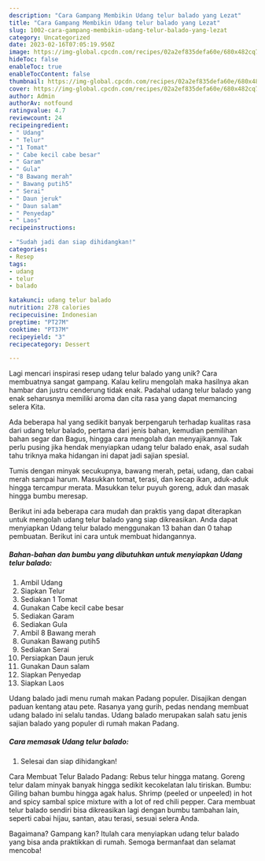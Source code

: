 ```yaml
---
description: "Cara Gampang Membikin Udang telur balado yang Lezat"
title: "Cara Gampang Membikin Udang telur balado yang Lezat"
slug: 1002-cara-gampang-membikin-udang-telur-balado-yang-lezat
category: Uncategorized
date: 2023-02-16T07:05:19.950Z
image: https://img-global.cpcdn.com/recipes/02a2ef835defa60e/680x482cq70/udang-telur-balado-foto-resep-utama.jpg
hideToc: false
enableToc: true
enableTocContent: false
thumbnail: https://img-global.cpcdn.com/recipes/02a2ef835defa60e/680x482cq70/udang-telur-balado-foto-resep-utama.jpg
cover: https://img-global.cpcdn.com/recipes/02a2ef835defa60e/680x482cq70/udang-telur-balado-foto-resep-utama.jpg
author: Admin
authorAv: notfound
ratingvalue: 4.7
reviewcount: 24
recipeingredient:
- " Udang"
- " Telur"
- "1 Tomat"
- " Cabe kecil cabe besar"
- " Garam"
- " Gula"
- "8 Bawang merah"
- " Bawang putih5"
- " Serai"
- " Daun jeruk"
- " Daun salam"
- " Penyedap"
- " Laos"
recipeinstructions:

- "Sudah jadi dan siap dihidangkan!"
categories:
- Resep
tags:
- udang
- telur
- balado

katakunci: udang telur balado 
nutrition: 278 calories
recipecuisine: Indonesian
preptime: "PT27M"
cooktime: "PT37M"
recipeyield: "3"
recipecategory: Dessert

---
```





Lagi mencari inspirasi resep udang telur balado yang unik? Cara membuatnya sangat gampang. Kalau keliru mengolah maka hasilnya akan hambar dan justru cenderung tidak enak. Padahal udang telur balado yang enak seharusnya memiliki aroma dan cita rasa yang dapat memancing selera Kita.





Ada beberapa hal yang sedikit banyak berpengaruh terhadap kualitas rasa dari udang telur balado, pertama dari jenis bahan, kemudian pemilihan bahan segar dan Bagus, hingga cara mengolah dan menyajikannya. Tak perlu pusing jika hendak menyiapkan udang telur balado enak,      asal sudah tahu triknya maka hidangan ini dapat jadi sajian spesial.














Tumis dengan minyak secukupnya, bawang merah, petai, udang, dan cabai merah sampai harum. Masukkan tomat, terasi, dan kecap ikan, aduk-aduk hingga tercampur merata. Masukkan telur puyuh goreng, aduk dan masak hingga bumbu meresap.






Berikut ini ada beberapa cara mudah dan praktis yang dapat diterapkan untuk mengolah udang telur balado yang siap dikreasikan. Anda dapat menyiapkan Udang telur balado menggunakan 13 bahan dan 0 tahap pembuatan. Berikut ini cara untuk membuat hidangannya.

<!--inarticleads1-->

##### Bahan-bahan dan bumbu yang dibutuhkan untuk menyiapkan Udang telur balado:

1. Ambil  Udang
1. Siapkan  Telur
1. Sediakan 1 Tomat
1. Gunakan  Cabe kecil cabe besar
1. Sediakan  Garam
1. Sediakan  Gula
1. Ambil 8 Bawang merah
1. Gunakan  Bawang putih5
1. Sediakan  Serai
1. Persiapkan  Daun jeruk
1. Gunakan  Daun salam
1. Siapkan  Penyedap
1. Siapkan  Laos


Udang balado jadi menu rumah makan Padang populer. Disajikan dengan paduan kentang atau pete. Rasanya yang gurih, pedas nendang membuat udang balado ini selalu tandas. Udang balado merupakan salah satu jenis sajian balado yang populer di rumah makan Padang. 

<!--inarticleads2-->

##### Cara memasak Udang telur balado:


1. Selesai dan siap dihidangkan!

Cara Membuat Telur Balado Padang: Rebus telur hingga matang. Goreng telur dalam minyak banyak hingga sedikit kecokelatan lalu tiriskan. Bumbu: Giling bahan bumbu hingga agak halus. Shrimp (peeled or unpeeled) in hot and spicy sambal spice mixture with a lot of red chili pepper. Cara membuat telur balado sendiri bisa dikreasikan lagi dengan bumbu tambahan lain, seperti cabai hijau, santan, atau terasi, sesuai selera Anda. 

Bagaimana? Gampang kan? Itulah cara menyiapkan udang telur balado yang bisa anda praktikkan di rumah. Semoga bermanfaat dan selamat mencoba!

